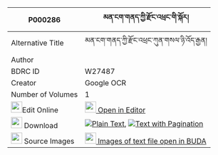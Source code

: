 |P000286|མན་ངག་གནད་ཀྱི་རྫོང་འཕྲང་གི་སྐོར། 
| --- | --- 
|Alternative Title |མན་ངག་གནད་ཀྱི་རྫོང་འཕྲང་ཀུན་གསལ་ཉི་འོད་རྒྱན།
|Author | 
|BDRC ID | W27487
|Creator | Google OCR
|Number of Volumes| 1
|<img width="25" src="https://img.icons8.com/color/25/000000/edit-property.png">Edit Online| [<img width="25" src="https://avatars.githubusercontent.com/u/45091458?s=200&v=4"> Open in Editor](http://editor.openpecha.org/P000286)
|<img width="25" src="https://img.icons8.com/fluent/48/000000/download-2.png"/>  Download | [![](https://img.icons8.com/color/20/000000/txt.png)Plain Text](https://github.com/Openpecha/P000286/releases/download/v2/mengak_ne_kyi_dzong_trang_gi_kor_plain_P00028.zip), [![](https://img.icons8.com/color/20/000000/txt.png)Text with Pagination](https://github.com/Openpecha/P000286/releases/download/v2/mengak_ne_kyi_dzong_trang_gi_kor_pages_P00028.zip)
|<img width="25" src="https://img.icons8.com/plasticine/100/000000/pictures-folder.png"/>  Source Images | [<img width="25" src="https://library.bdrc.io/icons/BUDA-small.svg"> Images of text file open in BUDA](https://library.bdrc.io/show/bdr:W27487)